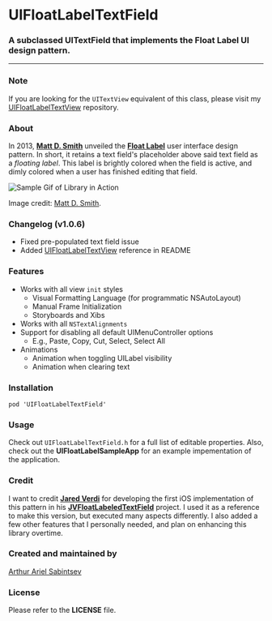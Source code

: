 # UIFloatLabelTextField
### A subclassed UITextField that implements the Float Label UI design pattern. 
___

### Note
If you are looking for the `UITextView` equivalent of this class, please visit my [UIFloatLabelTextView](http://www.github.com/ArtSabintsev/UIFloatLabelTextView) repository.

### About
In 2013, [**Matt D. Smith**](http://twitter.com/mds) unveiled the **[Float Label](http://www.floatlabel.com)** user interface design pattern. In short, it retains a text field's placeholder above said text field as a *floating label*. This label is brightly colored when the field is active, and dimly colored when a user has finished editing that field. 

![Sample Gif of Library in Action](http://d13yacurqjgara.cloudfront.net/users/6410/screenshots/1254439/form-animation-_gif_.gif)

Image credit: [Matt D. Smith](http://twitter.com/mds). 
### Changelog (v1.0.6)
- Fixed pre-populated text field issue
- Added [UIFloatLabelTextView](http://www.github.com/ArtSabintsev/UIFloatLabelTextView) reference in README

### Features
- Works with all view `init` styles
	- Visual Formatting Language (for programmatic NSAutoLayout)
	- Manual Frame Initialization
	- Storyboards and Xibs
- Works with all `NSTextAlignments`
- Support for disabling all default UIMenuController options
	- E.g., Paste, Copy, Cut, Select, Select All
- Animations
	- Animation when toggling UILabel visibility
	- Animation when clearing text

### Installation
```
pod 'UIFloatLabelTextField'
```

### Usage
Check out `UIFloatLabelTextField.h` for a full list of editable properties. Also, check out the **UIFloatLabelSampleApp** for an example impementation of the application.

### Credit
I want to credit [**Jared Verdi**](http://twitter.com/jverdi) for developing the first iOS implementation of this pattern in his [**JVFloatLabeledTextField**](https://github.com/jverdi/JVFloatLabeledTextField) project. I used it as a reference to make this version, but executed many aspects differently. I also added a few other features that I personally needed, and plan on enhancing this library overtime.

### Created and maintained by
[Arthur Ariel Sabintsev](http://www.sabintsev.com/) 

### License
Please refer to the **LICENSE** file.
